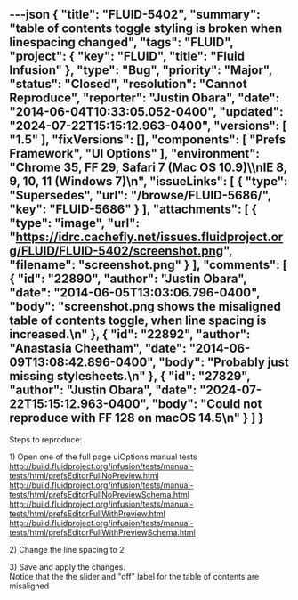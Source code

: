 ---json
{
  "title": "FLUID-5402",
  "summary": "table of contents toggle styling is broken when linespacing changed",
  "tags": "FLUID",
  "project": {
    "key": "FLUID",
    "title": "Fluid Infusion"
  },
  "type": "Bug",
  "priority": "Major",
  "status": "Closed",
  "resolution": "Cannot Reproduce",
  "reporter": "Justin Obara",
  "date": "2014-06-04T10:33:05.052-0400",
  "updated": "2024-07-22T15:15:12.963-0400",
  "versions": [
    "1.5"
  ],
  "fixVersions": [],
  "components": [
    "Prefs Framework",
    "UI Options"
  ],
  "environment": "Chrome 35, FF 29, Safari 7 (Mac OS 10.9)\\\nIE 8, 9, 10, 11 (Windows 7)\n",
  "issueLinks": [
    {
      "type": "Supersedes",
      "url": "/browse/FLUID-5686/",
      "key": "FLUID-5686"
    }
  ],
  "attachments": [
    {
      "type": "image",
      "url": "https://idrc.cachefly.net/issues.fluidproject.org/FLUID/FLUID-5402/screenshot.png",
      "filename": "screenshot.png"
    }
  ],
  "comments": [
    {
      "id": "22890",
      "author": "Justin Obara",
      "date": "2014-06-05T13:03:06.796-0400",
      "body": "screenshot.png shows the misaligned table of contents toggle, when line spacing is increased.\n"
    },
    {
      "id": "22892",
      "author": "Anastasia Cheetham",
      "date": "2014-06-09T13:08:42.896-0400",
      "body": "Probably just missing stylesheets.\n"
    },
    {
      "id": "27829",
      "author": "Justin Obara",
      "date": "2024-07-22T15:15:12.963-0400",
      "body": "Could not reproduce with FF 128 on macOS 14.5\n"
    }
  ]
}
---
Steps to reproduce:

1\) Open one of the full page uiOptions manual tests\
<http://build.fluidproject.org/infusion/tests/manual-tests/html/prefsEditorFullNoPreview.html>\
<http://build.fluidproject.org/infusion/tests/manual-tests/html/prefsEditorFullNoPreviewSchema.html>\
<http://build.fluidproject.org/infusion/tests/manual-tests/html/prefsEditorFullWithPreview.html>\
<http://build.fluidproject.org/infusion/tests/manual-tests/html/prefsEditorFullWithPreviewSchema.html>

2\) Change the line spacing to 2

3\) Save and apply the changes.\
Notice that the the slider and "off" label for the table of contents are misaligned

        